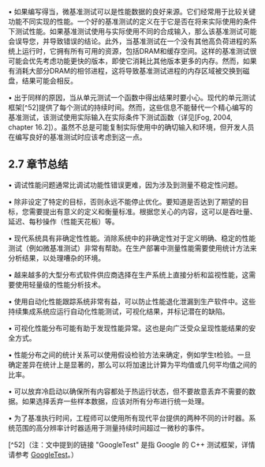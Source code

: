 • 如果编写得当，微基准测试可以是性能数据的良好来源。它们经常用于比较关键功能不同实现的性能。一个好的基准测试的定义在于它是否在将来实际使用的条件下测试性能。如果基准测试使用与实际使用不同的合成输入，那么该基准测试可能会误导您，并导致错误的结论。此外，当基准测试在一个没有其他高负荷进程的系统上运行时，它拥有所有可用的资源，包括DRAM和缓存空间。这样的基准测试很可能会优先考虑功能更快的版本，即使它消耗比其他版本更多的内存。然而，如果有消耗大部分DRAM的相邻进程，这将导致基准测试进程的内存区域被交换到磁盘，结果可能会相反。

• 出于同样的原因，当从单元测试一个函数中得出结果时要小心。现代的单元测试框架[^52]提供了每个测试的持续时间。然而，这些信息不能替代一个精心编写的基准测试，该测试使用实际输入在实际条件下测试函数（详见[Fog, 2004, chapter 16.2]）。虽然不总是可能复制实际使用中的确切输入和环境，但开发人员在编写良好的基准测试时应该考虑到这一点。

## 2.7 章节总结

• 调试性能问题通常比调试功能性错误更难，因为涉及到测量不稳定性问题。

• 除非设定了特定的目标，否则永远不能停止优化。要知道是否达到了期望的目标，您需要提出有意义的定义和衡量标准。根据您关心的内容，这可以是吞吐量、延迟、每秒操作（性能天花板）等。

• 现代系统具有非确定性性能。消除系统中的非确定性对于定义明确、稳定的性能测试（例如微基准测试）非常有帮助。在生产部署中测量性能需要使用统计方法来分析结果，以处理嘈杂的环境。

• 越来越多的大型分布式软件供应商选择在生产系统上直接分析和监视性能，这需要使用轻量级的性能分析技术。

• 使用自动化性能跟踪系统非常有益，可以防止性能退化泄漏到生产软件中。这些持续集成系统应运行自动化性能测试，可视化结果，并标记潜在的缺陷。

• 可视化性能分布可能有助于发现性能异常。这也是向广泛受众呈现性能结果的安全方式。

• 性能分布之间的统计关系可以使用假设检验方法来确定，例如学生t检验。一旦确定差异在统计上是显著的，那么可以将加速比计算为平均值或几何平均值之间的比率。

• 可以放弃冷启动以确保所有内容都处于热运行状态，但不要故意丢弃不需要的数据。如果选择丢弃一些样本数据，应该对所有分布进行统一处理。

• 为了基准执行时间，工程师可以使用所有现代平台提供的两种不同的计时器。系统范围的高分辨率计时器适用于测量持续时间超过一微秒的事件。

[^52]（注：文中提到的链接 "GoogleTest" 是指 Google 的 C++ 测试框架，详情请参考 [GoogleTest](https://github.com/google/googletest)。）
